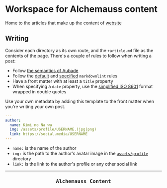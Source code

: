 # Workspace for Alchemauss content

Home to the articles that make up the content of [website](../website)

## Writing

Consider each directory as its own route, and the `+article.md` file as the contents of the page. There's a couple of rules to follow when writing a post:

- Follow [the semantics of Aubade](https://aubade.mauss.dev/docs/semantics)
- Follow the [default](https://github.com/markdownlint/markdownlint/blob/main/docs/RULES.md) and [specified](.markdownlint.yaml) `markdownlint` rules
- Have a front matter with at least a `title` property
- When specifying a `date` property, use the [simplified ISO 8601](https://developer.mozilla.org/en-US/docs/Web/JavaScript/Reference/Global_Objects/Date#date_time_string_format) format wrapped in double quotes

Use your own metadata by adding this template to the front matter when you're writing your own post.

```yaml
---
author:
  name: Kimi no Na wa
  img: /assets/profile/USERNAME.(jpg|png)
  link: https://social.media/USERNAME
---
```

- `name:` is the name of the author
- `img:` is the path to the author's avatar image in the [`assets/profile`](../website/static/assets/profile) directory
- `link:` is the link to the author's profile or any other social link

***

<h3 align="center"><pre>Alchemauss Content</pre></h3>
